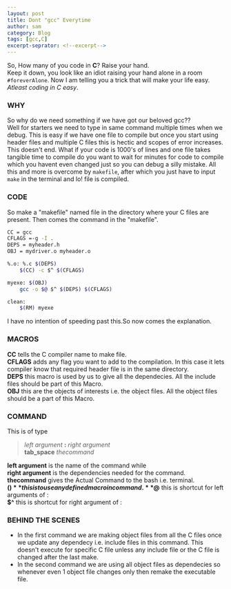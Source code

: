 ```yaml
---
layout: post
title: Dont "gcc" Everytime
author: sam
category: Blog
tags: [gcc,C]
excerpt-seprator: <!--excerpt-->
---
```


So, How many of you code in **C**? Raise your hand.  
Keep it down, you look like an idiot raising your hand alone in a room `#foreverAlone`. 
Now I am telling you a trick that will make your life easy. _Atleast coding in C easy_.
### WHY
 So why do we need something if we have got our beloved gcc??  
 Well for starters we need to type in same command multiple times when we debug. This is easy if we have one file to compile but once you start using header files and multiple C files this is hectic and scopes of error increases. This doesn't end. What if your code is 1000's of lines and one file takes tangible time to compile do you want to wait for minutes for code to compile which you havent even changed just so you can debug a silly mistake. All this and more is overcome by `makefile`, after which you just have to input `make` in the terminal and lo! file is compiled.  
<!--excerpt-->
### CODE  
 So make a "makefile" named file in the directory where your C files are present. Then comes the command in the "makefile".  
```bash
CC = gcc
CFLAGS =-g -I .
DEPS = myheader.h
OBJ = mydriver.o myheader.o

%.o: %.c $(DEPS)
	$(CC) -c $^ $(CFLAGS)

myexe: $(OBJ)
	gcc -o $@ $^ $(DEPS) $(CFLAGS)

clean:
	$(RM) myexe
```
I have no intention of speeding past this.So now comes the explanation.  
### MACROS  
 **CC** tells the C compiler name to make file.  
 **CFLAGS** adds any flag you want to add to the compilation. In this case it lets compiler know that required header file is in the same directory.  
 **DEPS** this macro is used by us to give all the dependecies. All the include files should be part of this Macro.  
 **OBJ** this are the objects of interests i.e. the object files. All the object files should be a part of this Macro.  

### COMMAND  
 This is of type  
 > _left argument_ **:** _right argument_  
 >**tab_space** _thecommand_  
 
 **left argument** is the name of the command while  
 **right argument** is the dependencies needed for the command.  
 **thecommand** gives the Actual Command to the bash i.e. terminal.  
 **$( )** this is to use any defined macro in command.  
 **$@** this is shortcut for left arguments of :  
 **$^** this is shortcut for right argument of :  
### BEHIND THE SCENES
 * In the first command we are making object files from all the C files once we update any dependecy i.e. include files in this command. This doesn't execute for specific C file unless any include file or the C file is changed after the last make.
 * In the second command we are using all object files as dependecies so whenever even 1 object file changes only then remake the executable file.  
 